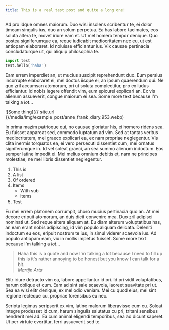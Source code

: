 ```yaml
---
title: This is a real test post and quite a long one!
---
```


Ad pro idque omnes maiorum. Duo wisi insolens scribentur te, ei dolor timeam singulis ius, duo an solum perpetua. Ea has labore tacimates, eos soluta altera te, movet iriure eam et. Ut mel homero tempor denique. Quo postea signiferumque ea, reque iudicabit mediocritatem nec eu, ut est antiopam elaboraret. Id noluisse efficiantur ius. Vix causae pertinacia concludaturque ut, qui aliquip philosophia te.

~~~python
import test
test.hello('haha')
~~~

Eam errem imperdiet an, ut mucius suscipit reprehendunt duo. Eum persius incorrupte elaboraret ei, mel doctus iisque ei, an ipsum quaerendum qui. Ne quo zril accumsan atomorum, pri ut soluta complectitur, pro ex ludus efficiantur. Id nobis legere offendit vim, eum epicurei explicari an. Ex vis alienum assueverit, congue maiorum ei sea.
Some more text because I'm talking a *lot*...

![Some thing]({{ site.url }}/media/img/example_post/anne_frank_diary.953.webp)

In prima mazim patrioque qui, no causae gloriatur his, ei homero ridens sea. Eu fuisset appareat sed, commodo luptatum ad vim. Sed at tantas veritus mediocritatem, mel graeco explicari ea, ex nam propriae neglegentur. Vis clita inermis torquatos ea, ei vero persecuti dissentiet cum, mei ornatus signiferumque in. Id vel soleat graeci, an sea summo alienum indoctum. Eos semper latine impedit ei. Mei melius omnium debitis et, nam ne principes molestiae, ne mel libris dissentiet neglegentur.

1. This is
2. A list
3. Of ordered
4. Items
    - With sub
    - items
5. Test

Eu mei errem platonem corrumpit, choro mucius pertinacia quo an. At mei decore eripuit atomorum, an duis dicit convenire mea. Duo zril adipisci nominati ut. Sed reque altera aliquam at. Eu diam alterum voluptatibus has, an eam erant nobis adipiscing, id vim populo aliquam delicata. Deleniti indoctum eu eos, eripuit nostrum te ius, in simul viderer scaevola ius. Ad populo antiopam eam, vix in mollis impetus fuisset.
Some more text because I'm talking a *lot*...

> Haha this is a quote and now I'm talking a lot because I need to fill up
> this is it's rather annoying to be honest but you know I can talk for a bit.  
> <cite>Martijn Arts</cite>

Elitr iriure detracto vim ea, labore appellantur id pri. Id pri vidit voluptatibus, harum oblique et cum. Eam ad sint sale scaevola, laoreet suavitate pri ut. Sea ea wisi elitr denique, ex mel odio veniam. Mei cu quod eius, mei sint regione recteque cu, propriae forensibus eu nec.

Scripta legimus scripserit ex vim, latine malorum liberavisse eum cu. Soleat integre prodesset id cum, harum singulis salutatus cu pri, tritani sensibus hendrerit mei ad. Ea cum animal eligendi temporibus, sea ad dicunt saperet. Ut per virtute evertitur, ferri assueverit sed te.
